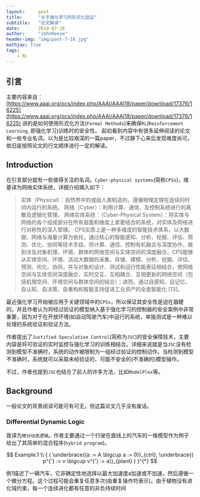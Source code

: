 ```yaml
---
layout:     post
title:      "关于强化学习的形式化验证"
subtitle:   "论文解读"
date:       2019-07-16
author:     "JohnReese"
header-img: "img/post-7-16.jpg"
mathjax: True
tags:
    - RL
---
```


## 引言
主要内容来自：[https://www.aaai.org/ocs/index.php/AAAI/AAAI18/paper/download/17376/16225](https://www.aaai.org/ocs/index.php/AAAI/AAAI18/paper/download/17376/16225) 
讲的是如何使用形式化方法(`Formal Methods`)来确保`RL`(`Reinforcement Learning`, 即强化学习)训练时的安全性。
起初看到内容中有很多延伸阅读的论文和一些专业名词，以为是比较艰深的一篇paper，不过静下心来后发现难度尚可。
依旧是按照论文的行文顺序进行一定的解读。

## Introduction
在引言部分就有一些值得关注的名词。`Cyber-physical systems`(简称`CPSs`)，维基译为网络实体系统，详细介绍摘入如下：
> 实体（Physical）：自然界中的或由人类制造的，遵循物理定理在连续的时间内运行的系统。
> 网络（Cyber）：利用计算、通信、及控制系统进行的离散及逻辑化管理。
> 网络实体系统：（Cyber-Physical System）：将实体与网络的各个组成部分在所有层面和维度上紧密结合的系统，对实体及网络进行对称性的深入管理。
> CPS实质上是一种多维度的智能技术体系，以大数据、网络与海量计算为依托，通过核心的智能感知、分析、挖掘、评估、预测、优化、协同等技术手段，将计算、通信、控制有机融合与深度协作，做到涉及对象机理、环境、群体的网络空间与实体空间的深度融合。CPS能够从实体空间、环境、活动大数据的采集、存储、建模、分析、挖掘、评估、预测、优化、协同，并与对象的设计、测试和运行性能表征相结合，使网络空间与实体空间深度融合、实时交互、互相耦合、互相更新的网络空间（包括机理空间、环境空间与群体空间的结合）；进而，通过自感知、自记忆、自认知、自决策、自重构和智能支持促进工业资产的全面智能化 [13]。

最近强化学习开始被应用于关键领域中的`CPSs`，所以保证其安全性是迫在眉睫的。并且作者认为将经过验证的模型纳入基于强化学习的控制器的安全案例中非常重要，因为对于在开放环境(如自动驾驶汽车)中运行的系统，单独测试是一种难以处理的系统验证和验证方法。

作者提出了`Justified Speculative Control`(简称为`JSC`)的安全保障技术，主要内容是将可验证的实时监控与强化学习的训练相结合。详细来说就是当`JSC`没有检测到模型不准确时，系统的动作被限制为一组经过验证的控制动作。当检测到模型不准确时，系统就可以采取未经验证的、可能不安全的(不准确的)模型操作。

不过，作者也提到`JSC`也结合了前人的许多方法，比如`ModelPlex`等。

## Background
一般论文的背景阅读可能可有可无，但这篇论文几乎没有废话。

### Differential Dynamic Logic
我译为`微分动态逻辑`。作者主要通过一个行驶在直线上的汽车的一维模型作为例子给出了其简单的混合程序(`hybrid program`)。

$$
Example.1 \\
{ ( \underbrace{(a := A \bigcup a := 0)}_{ctrl}; \underbrace{( p^{'} := v \bigcup v^{'} := a)}_{plant} ) }^{*}
$$

例1描述了一辆汽车，它非确定性地选择以最大加速度a加速或不加速，然后遵循一个微分方程。这个过程可能会重复任意多次(由重复操作符表示)。由于植物没有进化域约束，每一个连续进化都有任意的非负持续时间